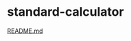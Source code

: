 
# standard-calculator
[README.md](https://github.com/KotiSaiSankar/standard-calculator/files/10489219/README.md)
